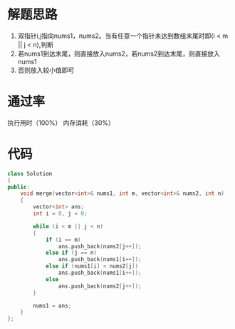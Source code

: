 # 解题思路
1. 双指针i,j指向nums1，nums2。当有任意一个指针未达到数组末尾时即(i < m || j < n),判断
2. 若nums1到达末尾，则直接放入nums2，若nums2到达末尾，则直接放入nums1
3. 否则放入较小值即可

# 通过率
执行用时（100%） 内存消耗（30%）

# 代码

```cpp
class Solution
{
public:
	void merge(vector<int>& nums1, int m, vector<int>& nums2, int n)
	{
		vector<int> ans;
		int i = 0, j = 0;

		while (i < m || j < n)
		{
			if (i == m)
				ans.push_back(nums2[j++]);
			else if (j == n)
				ans.push_back(nums1[i++]);
			else if (nums1[i] < nums2[j])
				ans.push_back(nums1[i++]);
			else
				ans.push_back(nums2[j++]);
		}

		nums1 = ans;
	}
};
```